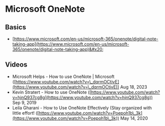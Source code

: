 # Microsoft OneNote

## Basics

* [https://www.microsoft.com/en-us/microsoft-365/onenote/digital-note-taking-app](https://www.microsoft.com/en-us/microsoft-365/onenote/digital-note-taking-app)&#x20;

## Videos

* Microsoft Helps - How to use OneNote | Microsoft ([https://www.youtube.com/watch?v=\_dqrmOCtivE](https://www.youtube.com/watch?v=\_dqrmOCtivE)) Aug 18, 2023
* Kevin Stratert - How to use OneNote ([https://www.youtube.com/watch?v=hjnQ937cg8g](https://www.youtube.com/watch?v=hjnQ937cg8g)) Sep 9, 2019
* Leila Gharani - How to Use OneNote Effectively (Stay organized with little effort! ([https://www.youtube.com/watch?v=Poepoh1b\_3k](https://www.youtube.com/watch?v=Poepoh1b\_3k)) May 14, 2020





